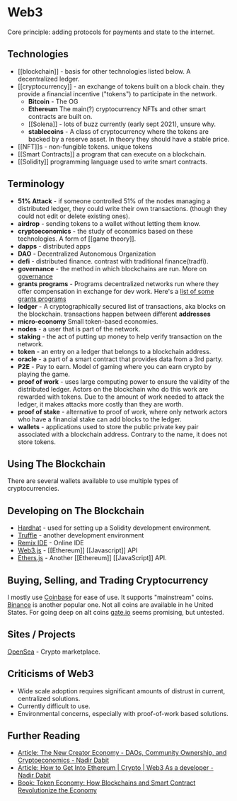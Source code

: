 # Web3

Core principle: adding protocols for payments and state to the internet.
 
## Technologies
- [[blockchain]] - basis for other technologies listed below. A decentralized ledger. 
- [[cryptocurrency]] - an exchange of tokens built on a block chain.  they provide a financial incentive ("tokens") to participate in the network. 
  - **Bitcoin** - The OG
  - **Ethereum** The main(?) cryptocurrency NFTs and other smart contracts are built on.
  - [[Solena]] - lots of buzz currently (early sept 2021), unsure why. 
  - **stablecoins** - A class of cryptocurrency where the tokens are backed by a reserve asset. In theory they should have a stable price. 
- [[NFT]]s - non-fungible tokens. unique tokens 
- [[Smart Contracts]] a program that can execute on a blockchain.
- [[Solidity]] programming language used to write smart contracts.

## Terminology
- **51% Attack** - if someone controlled 51% of the nodes managing a distributed ledger, they could write their own transactions. (though they could not edit or delete existing ones).
- **airdrop** - sending tokens to a wallet without letting them know.
- **cryptoeconomics** - the study of economics based on these technologies. A form of [[game theory]].
- **dapps** - distributed apps
- **DAO** - Decentralized Autonomous Organization
- **defi** - distributed finance. contrast with traditional finance(tradfi).
- **governance** - the method in which blockchains are run. More on [governance](https://docs.ethhub.io/ethereum-basics/governance/)
- **grants programs** - Programs decentralized networks run where they offer compensation in exchange for dev work. Here's a [list of some grants programs](https://twitter.com/dabit3/status/1418307358946701319)
- **ledger** - A cryptographically secured list of transactions, aka blocks on the blockchain. transactions happen between different **addresses**
- **micro-economy** Small token-based economies. 
- **nodes** - a user that is part of the network.
- **staking** - the act of putting up money to help verify transaction on the network.
- **token** - an entry on a ledger that belongs to a blockchain address. 
- **oracle** - a part of a smart contract that provides data from a 3rd party.
- **P2E** - Pay to earn. Model of gaming where you can earn crypto by playing the game. 
- **proof of work** - uses large computing power to ensure the validity of the distributed ledger. Actors on the blockchain who do this work are rewarded with tokens. Due to the amount of work needed to attack the ledger, it makes attacks more costly than they are worth.
- **proof of stake** - alternative to proof of work, where only network actors who have a financial stake can add blocks to the ledger.
- **wallets** -  applications used to store the public private key pair associated with a blockchain address. Contrary to the name, it does not store tokens. 

## Using The Blockchain
There are several wallets available to use multiple types of cryptocurrencies. 

## Developing on The Blockchain
- [Hardhat](https://hardhat.org/) - used for setting up a Solidity development environment.
- [Truffle](https://www.trufflesuite.com/) - another development environment
- [Remix IDE](https://remix.ethereum.org/) - Online IDE
- [Web3.js](https://web3js.readthedocs.io/en/v1.4.0/) - [[Ethereum]] [[Javascript]] API
- [Ethers.js](https://docs.ethers.io/v5/) - Another [[Ethereum]] [[JavaScript]] API. 

## Buying, Selling, and Trading Cryptocurrency

I mostly use [Coinbase](https://coinbase.com) for ease of use. It supports "mainstream" coins. 
[Binance](https://binance.com) is another popular one. Not all coins are available in he United States. For going deep on alt coins [gate.io](https://gate.io) seems promising, but untested.


## Sites / Projects
[OpenSea](https://opensea.io/) - Crypto marketplace.

## Criticisms of Web3
- Wide scale adoption requires significant amounts of distrust in current, centralized solutions.
- Currently difficult to use. 
- Environmental concerns, especially with proof-of-work based solutions.

## Further Reading
* [Article: The New Creator Economy - DAOs, Community Ownership, and Cryptoeconomics - Nadir Dabit](https://dev.to/dabit3/the-new-creator-economy-daos-community-ownership-and-cryptoeconomics-lnl)
* [Article: How to Get Into Ethereum | Crypto | Web3 As a developer - Nadir Dabit](https://dev.to/dabit3/how-to-get-into-ethereum-crypto-web3-as-a-developer-9l6)
* [Book: Token Economy: How Blockchains and Smart Contract Revolutionize the Economy](https://www.amazon.com/Token-Economy-Blockchains-Contracts-Revolutionize/dp/3982103827)
